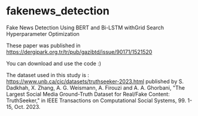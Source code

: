 # fakenews_detection
Fake News Detection Using BERT and Bi-LSTM withGrid Search Hyperparameter Optimization

These paper was published in https://dergipark.org.tr/tr/pub/gazibtd/issue/90171/1521520

You can download and use the code :)


The dataset used in this study is : https://www.unb.ca/cic/datasets/truthseeker-2023.html
published by S. Dadkhah, X. Zhang, A. G. Weismann, A. Firouzi and A. A. Ghorbani, "The Largest Social Media Ground-Truth Dataset for Real/Fake Content: TruthSeeker," in IEEE Transactions on Computational Social Systems, 99. 1-15, Oct. 2023.

